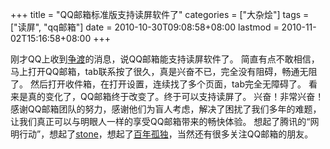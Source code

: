 +++
title = "QQ邮箱标准版支持读屏软件了"
categories = ["大杂烩"]
tags = ["读屏", "qq邮箱"]
date = 2010-10-30T09:08:58+08:00
lastmod = 2010-11-02T15:16:58+08:00
+++



刚才QQ上收到<a href="http://t.qq.com/zdsrdotnet/">争渡</a>的消息，说QQ邮箱能支持读屏软件了。
简直有点不敢相信，马上打开QQ邮箱，tab联系按了很久，真是兴奋不已，完全没有阻碍，畅通无阻了。
然后打开收件箱，在打开设置，连续找了多个页面，tab完全无障碍了。
看来是真的变化了，QQ邮箱终于改变了。终于可以支持读屏了。
兴奋！非常兴奋！
感谢QQ邮箱团队的努力，感谢他们为盲人考虑，解决了困扰了我们多年的难题，让我们真正可以与明眼人一样的享受QQ邮箱带来的畅快体验。
想起了腾讯的“网明行动”，想起了<a href="http://t.qq.com/stonelf/">stone</a>，想起了<a href="http://t.qq.com/smm521/">百年孤独</a>，当然还有很多关注QQ邮箱的朋友。
